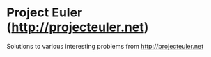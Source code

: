 Project Euler (http://projecteuler.net)
=======================================

Solutions to various interesting problems from http://projecteuler.net
